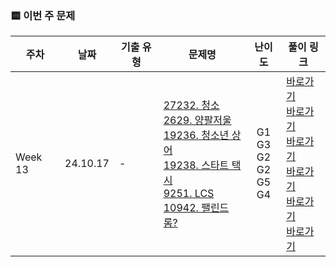 ### 🟨 이번 주 문제

|    주차    | 날짜                                                         | 기출 유형           | 문제명                                                       | 난이도                                                       | 풀이 링크                       |
| ------- | ------------------------------------------------------------ | ------------------- | ------------------------------------------------------------ | :------------------------------------------------------------: | ------------------------------- |
| Week 13 | 24.10.17 |    - <br/>    | [27232. 청소](https://www.acmicpc.net/problem/27232)<br/> [2629. 양팔저울](https://www.acmicpc.net/problem/2629)<br/> [19236. 청소년 상어](https://www.acmicpc.net/problem/19236)<br/> [19238. 스타트 택시](https://www.acmicpc.net/problem/19238)<br/> [9251. LCS](https://www.acmicpc.net/problem/9251)<br/> [10942. 팰린드롬?](https://www.acmicpc.net/problem/10942)<br/>  | G1 <br/> G3 <br/> G2 <br/> G2 <br/> G5 <br/> G4 <br/>  | <a href="./BOJ27232_G1_청소">바로가기</a><br/> <a href="./BOJ2629_G3_양팔저울">바로가기</a><br/> <a href="./BOJ19236_G2_청소년상어">바로가기</a><br/> <a href="./BOJ19238_G2_스타트택시">바로가기</a><br/> <a href="./BOJ9251_G5_LCS">바로가기</a><br/> <a href="./BOJ10942_G4_팰린드롬?">바로가기</a><br/>  |

